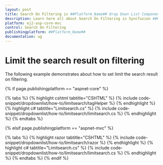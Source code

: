 ```yaml
---
layout: post
title: Search On Filtering in ##Platform_Name## Drop Down List Component
description: Learn here all about Search On Filtering in Syncfusion ##Platform_Name## Drop Down List component and more.
platform: ej2-asp-core-mvc
control: Search On Filtering
publishingplatform: ##Platform_Name##
documentation: ug
---
```



# Limit the search result on filtering

The following example demonstrates about how to set limit the search result on filtering.

{% if page.publishingplatform == "aspnet-core" %}

{% tabs %}
{% highlight cshtml tabtitle="CSHTML" %}
{% include code-snippet/dropdownlist/how-to/limitsearch/tagHelper %}
{% endhighlight %}
{% highlight c# tabtitle="Limitsearch.cs" %}
{% include code-snippet/dropdownlist/how-to/limitsearch/limitsearch.cs %}
{% endhighlight %}
{% endtabs %}

{% elsif page.publishingplatform == "aspnet-mvc" %}

{% tabs %}
{% highlight razor tabtitle="CSHTML" %}
{% include code-snippet/dropdownlist/how-to/limitsearch/razor %}
{% endhighlight %}
{% highlight c# tabtitle="Limitsearch.cs" %}
{% include code-snippet/dropdownlist/how-to/limitsearch/limitsearch.cs %}
{% endhighlight %}
{% endtabs %}
{% endif %}

